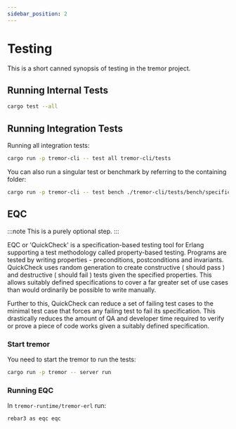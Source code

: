 ```yaml
---
sidebar_position: 2
---
```

# Testing

This is a short canned synopsis of testing in the tremor project.

## Running Internal Tests

```bash
cargo test --all
```

## Running Integration Tests

Running all integration tests:

```bash
cargo run -p tremor-cli -- test all tremor-cli/tests
```

You can also run a singular test or benchmark by referring to the containing folder:

```bash
cargo run -p tremor-cli -- test bench ./tremor-cli/tests/bench/specific-benchmark
```

## EQC

:::note
   This is a purely optional step.
:::

EQC or 'QuickCheck' is a specification-based testing tool for Erlang supporting a test methodology called property-based testing. Programs are tested by writing properties - preconditions, postconditions and invariants. QuickCheck uses random generation to create constructive ( should pass ) and destructive ( should fail ) tests given the specified properties. This allows suitably defined specifications to cover a far greater set of use cases than would ordinarily be possible to write manually.

Further to this, QuickCheck can reduce a set of failing test cases to the minimal test case that forces any failing test to fail its specification. This drastically reduces the amount of QA and developer time required to verify or prove a piece of code works given a suitably defined specification.

### Start tremor

You need to start the tremor to run the tests:

```bash
cargo run -p tremor -- server run
```

### Running EQC

In `tremor-runtime/tremor-erl` run:

```bash
rebar3 as eqc eqc
```
